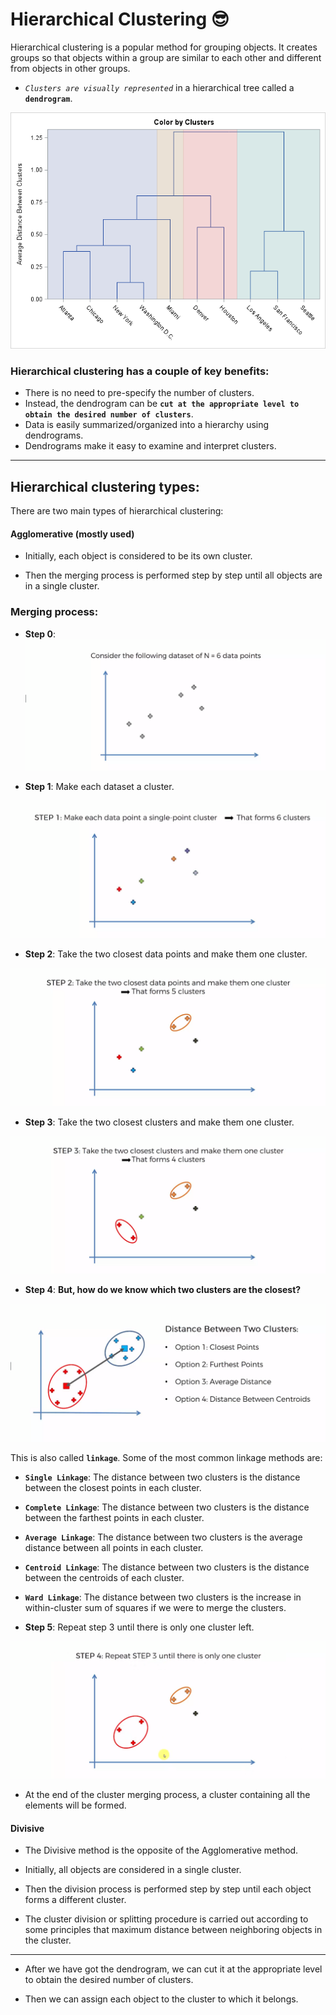 # Hierarchical Clustering 😎

Hierarchical clustering is a popular method for grouping objects. It creates groups so that objects within a group are similar to each other and different from objects in other groups. 

- *`Clusters are visually represented`* in a hierarchical tree called a **`dendrogram`**.

![dendogram](../../images/04_clustering/dendogram.png)

### Hierarchical clustering has a couple of key benefits:

- There is no need to pre-specify the number of clusters.
- Instead, the dendrogram can be **`cut at the appropriate level to obtain the desired number of clusters`**.
- Data is easily summarized/organized into a hierarchy using dendrograms. 
- Dendrograms make it easy to examine and interpret clusters.

---

## Hierarchical clustering types:
There are two main types of hierarchical clustering:

#### Agglomerative (mostly used)

- Initially, each object is considered to be its own cluster.

- Then the merging process is performed step by step until all objects are in a single cluster.

### Merging process:

- **Step 0**:
![hierarchical_clustering1](../../images/04_clustering/hierarchical_clustering_1.png)

- **Step 1**: Make each dataset a cluster.

![hierarchical_clustering2](../../images/04_clustering/hierarchical_clustering_2.png)

- **Step 2**: Take the two closest data points and make them one cluster.

![hierarchical_clustering3](../../images/04_clustering/hierarchical_clustering_3.png)

- **Step 3**: Take the two closest clusters and make them one cluster.

![hierarchical_clustering4](../../images/04_clustering/hierarchical_clustering_4.png)

- **Step 4**: **But, how do we know which two clusters are the closest?**

![hierarchical_clustering_distance](../../images/04_clustering/hierarchical_clustering_type.png)

This is also called **`linkage`**. Some of the most common linkage methods are:

- **`Single Linkage`**: The distance between two clusters is the distance between the closest points in each cluster.

- **`Complete Linkage`**: The distance between two clusters is the distance between the farthest points in each cluster.

- **`Average Linkage`**: The distance between two clusters is the average distance between all points in each cluster.

- **`Centroid Linkage`**: The distance between two clusters is the distance between the centroids of each cluster.

- **`Ward Linkage`**: The distance between two clusters is the increase in within-cluster sum of squares if we were to merge the clusters.


- **Step 5**: Repeat step 3 until there is only one cluster left.

![hierarchical_clustering5](../../images/04_clustering/hierarchical_clustering_5.png)

- At the end of the cluster merging process, a cluster containing all the elements will be formed.


#### Divisive

- The Divisive method is the opposite of the Agglomerative method.

- Initially, all objects are considered in a single cluster.

- Then the division process is performed step by step until each object forms a different cluster. 

- The cluster division or splitting procedure is carried out according to some principles that maximum distance between neighboring objects in the cluster.

---

- After we have got the dendrogram, we can cut it at the appropriate level to obtain the desired number of clusters. 

- Then we can assign each object to the cluster to which it belongs.